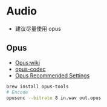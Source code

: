 # Audio

- 建议尽量使用 opus

## Opus

- [Opus:wiki](<https://en.wikipedia.org/wiki/Opus_(audio_format)>)
- [opus-codec](http://opus-codec.org/)
- [Opus Recommended Settings](https://wiki.xiph.org/Opus_Recommended_Settings)

```bash
brew install opus-tools
# Encode
opusenc --bitrate 8 in.wav out.opus
```
